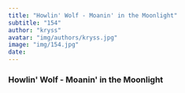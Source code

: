 ```yaml
---
title: "Howlin' Wolf - Moanin' in the Moonlight"
subtitle: "154"
author: "kryss"
avatar: "img/authors/kryss.jpg"
image: "img/154.jpg"
date:
---
```


### Howlin' Wolf - Moanin' in the Moonlight
